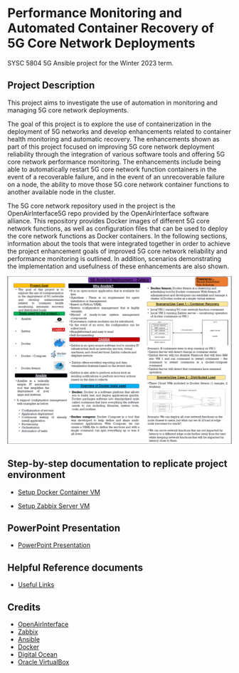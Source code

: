 # Performance Monitoring and Automated Container Recovery of 5G Core Network Deployments
SYSC 5804 5G Ansible project for the Winter 2023 term.


## Project Description
This project aims to investigate the use of automation in monitoring and managing 5G core
network deployments. 

The goal of this project is to explore the use of containerization in the deployment of 5G networks and develop enhancements related to container health monitoring and automatic recovery. The enhancements shown as part of this project focused on improving 5G core network deployment reliability through the integration of various software tools and offering 5G core network performance monitoring. The enhancements include being able to automatically restart 5G core network function containers in the event of a recoverable failure, and in the event of an unrecoverable failure on a node, the ability to move those 5G core network container functions to another available node in the cluster.

The 5G core network repository used in the project is the OpenAirInterface5G repo provided by the OpenAirInterface software alliance. This repository provides Docker images of different 5G core network functions, as well as configuration files that can be used to deploy the core network functions as Docker containers. In the following sections, information about the tools that were integrated together in order to achieve the project enhancement goals of improved 5G core network reliability and performance monitoring is outlined. In addition, scenarios demonstrating the implementation and usefulness of these enhancements are also shown.

![](documents/5GProjectPoster.png)

## Step-by-step documentation to replicate project environment
* [Setup Docker Container VM](documents/setup-docker-vm.md)

* [Setup Zabbix Server VM ](documents/setup-server-vm.md)

## PowerPoint Presentation
* [PowerPoint Presentation](documents/5GAnsibleProject.pptx)

## Helpful Reference documents
* [Useful Links](documents/useful-links.md)


## Credits
* [OpenAirInterface](https://openairinterface.org/)
* [Zabbix](https://www.zabbix.com/)
* [Ansible](https://www.ansible.com/)
* [Docker](https://www.docker.com/)
* [Digital Ocean](https://www.digitalocean.com/)
* [Oracle VirtualBox](https://www.virtualbox.org/)